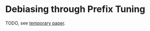 # Debiasing through Prefix Tuning

TODO, see [temporary paper](https://github.com/m4urin/prefix-debiasing/blob/main/paper%20(work%20in%20progress).pdf).
